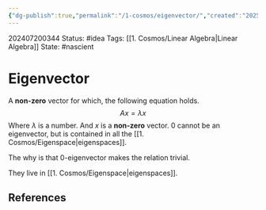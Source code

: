 ```yaml
---
{"dg-publish":true,"permalink":"/1-cosmos/eigenvector/","created":"2025-01-22T11:17:13.981-05:00","updated":"2024-12-13T20:45:02.239-05:00"}
---
```


202407200344
Status: #idea
Tags: [[1. Cosmos/Linear Algebra\|Linear Algebra]]
State: #nascient
# Eigenvector
A **non-zero** vector for which, the following equation holds.
$$ Ax = \lambda x$$
Where $\lambda$ is a number. And $x$ is a **non-zero** vector. 
0 cannot be an eigenvector, but is contained in all the [[1. Cosmos/Eigenspace\|eigenspaces]].

The why is that 0-eigenvector makes the relation trivial.

They live in [[1. Cosmos/Eigenspace\|eigenspaces]].
## References




